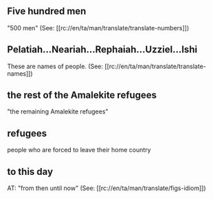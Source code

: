 ## Five hundred men ##

"500 men" (See: [[rc://en/ta/man/translate/translate-numbers]])

## Pelatiah...Neariah...Rephaiah...Uzziel...Ishi ##

These are names of people. (See: [[rc://en/ta/man/translate/translate-names]])

## the rest of the Amalekite refugees ##

"the remaining Amalekite refugees"

## refugees ##

people who are forced to leave their home country

## to this day ##

AT: "from then until now" (See: [[rc://en/ta/man/translate/figs-idiom]])